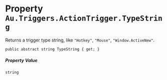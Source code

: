 # Property `Au.Triggers.ActionTrigger.TypeString`

Returns a trigger type string, like `"Hotkey"`, `"Mouse"`, `"Window.ActiveNew"`.

```
public abstract string TypeString { get; }
```

##### Property Value

`string`